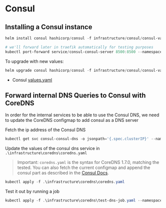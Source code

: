 # Consul

## Installing a Consul instance

```powershell
helm install consul hashicorp/consul -f infrastructure/consul/consul-values.yaml -n infrastructure

# we'll forward later in traefik automatically for testing purposes
kubectl port-forward service/consul-consul-server 8500:8500 --namespace infrastructure
```

To upgrade with new values:

```powershell
helm upgrade consul hashicorp/consul -f infrastructure/consul/consul-values.yaml -n infrastructure
```

* Consul [values.yaml](https://github.com/hashicorp/consul-helm/blob/master/values.yaml)

## Forward internal DNS Queries to Consul with CoreDNS

In order for the internal services to be able to use the Consul DNS, we need to update the CoreDNS configmap to add consul as a DNS server

Fetch the ip address of the Consul DNS

```powershell
kubectl get svc consul-consul-dns -o jsonpath='{.spec.clusterIP}' --namespace=infrastructure
```

Update the values of the consul dns service in `.\infrastructure\coredns\coredns.yaml`

> Important: `coredns.yaml` is the syntax for CoreDNS 1.7.0, matching the tested. You can also fetch the current configmap and append the consul part as described in the [Consul Docs](https://www.consul.io/docs/k8s/dns).

```powershell
kubectl apply -f .\infrastructure\coredns\coredns.yaml
```

Test it out by running a job

```powershell
kubectl apply -f .\infrastructure\coredns\test-dns-job.yaml --namespace=infrastructure
```
